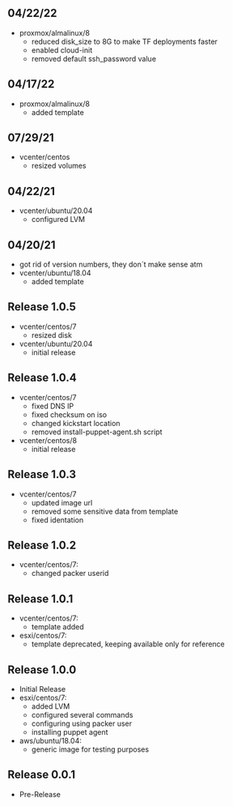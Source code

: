 ## 04/22/22
- proxmox/almalinux/8
  - reduced disk_size to 8G to make TF deployments faster
  - enabled cloud-init
  - removed default ssh_password value

## 04/17/22
- proxmox/almalinux/8
  - added template

## 07/29/21
- vcenter/centos
  - resized volumes
## 04/22/21
- vcenter/ubuntu/20.04
  - configured LVM

## 04/20/21
- got rid of version numbers, they don´t make sense atm
- vcenter/ubuntu/18.04
  - added template

## Release 1.0.5
- vcenter/centos/7
  - resized disk
- vcenter/ubuntu/20.04
  - initial release

## Release 1.0.4
- vcenter/centos/7
  - fixed DNS IP
  - fixed checksum on iso
  - changed kickstart location
  - removed install-puppet-agent.sh script
- vcenter/centos/8
  - initial release

## Release 1.0.3
- vcenter/centos/7
  - updated image url
  - removed some sensitive data from template
  - fixed identation

## Release 1.0.2
- vcenter/centos/7:
  - changed packer userid

## Release 1.0.1
- vcenter/centos/7:
  - template added
- esxi/centos/7:
  - template deprecated, keeping available only for reference

## Release 1.0.0
- Initial Release
- esxi/centos/7:
  - added LVM
  - configured several commands
  - configuring using packer user
  - installing puppet agent
- aws/ubuntu/18.04:
  - generic image for testing purposes

## Release 0.0.1
- Pre-Release
